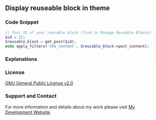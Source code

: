 ## Display reuseable block in theme

### Code Snippet

```php
// Post ID of your reusable block (find in Manage Reusable Blocks)
$id = 25;
$reusable_block = get_post($id);
echo apply_filters('the_content', $reusable_block->post_content);
```
### Explanations

### License

[GNU General Public License v2.0](https://github.com/dedewiweka/snippets/blob/main/LICENSE)

### Support and Contact

For more information and details about my work please visit [My Development Website](https://dede.wiweka.com/development).